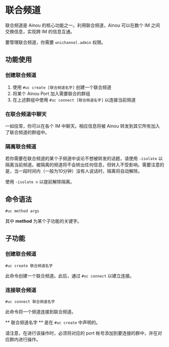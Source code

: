 # 联合频道

联合频道是 Ainou 的核心功能之一。利用联合频道，Ainou 可以在数个 IM 之间交换信息，实现跨 IM 的信息互通。

要管理联合频道，你需要 `unichannel.admin` 权限。

## 功能使用

### 创建联合频道

1. 使用 `#uc create [联合频道名字]` 创建一个联合频道
2. 将某个 Ainou Port 加入需要联合的群组
3. 在上述群组中使用 `#uc connect [联合频道名字]` 以连接当前频道

### 在联合频道中聊天

一如往常，你可以在各个 IM 中聊天。相应信息将被 Ainou 转发到其它所有加入了联合频道的群组中。

### 隔离联合频道

若你需要在联合频道的某个子频道中谈论不想被转发的话题，请使用 `-isolate` 以隔离当前频道。被隔离的频道将不会转出任何信息，但转入不受影响。需要注意的是，当一段时间内（一般为10分钟）没有人说话时，隔离将自动解除。

使用 `-isolate n` 以提前解除隔离。

## 命令语法

```aql
#uc method args
```

其中 **method** 为某个子功能的关键字。

## 子功能

### 创建联合频道

```aql
#uc create 联合频道名字
```

此命令创建一个联合频道。此后，通过 `#uc connect` 以建立连接。

### 连接联合频道

```aql
#uc connect 联合频道名字
```

此命令将一个频道连接到联合频道。

** 联合频道名字 ** 是在 `#uc create` 中声明的。

请注意，在进行该操作时，必须将对应的 port 帐号添加到要连接的群中，并在对应群内进行操作。